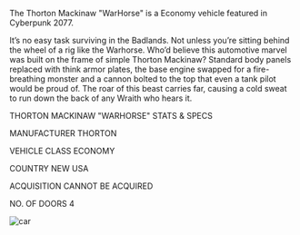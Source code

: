 The Thorton Mackinaw "WarHorse" is a Economy vehicle featured in Cyberpunk 2077.

It’s no easy task surviving in the Badlands. Not unless you’re sitting behind the wheel of a rig like the Warhorse. Who’d believe this automotive marvel was built on the frame of simple Thorton Mackinaw? Standard body panels replaced with think armor plates, the base engine swapped for a fire-breathing monster and a cannon bolted to the top that even a tank pilot would be proud of. The roar of this beast carries far, causing a cold sweat to run down the back of any Wraith who hears it.

THORTON MACKINAW "WARHORSE" STATS & SPECS

MANUFACTURER
THORTON

VEHICLE CLASS
ECONOMY

COUNTRY
NEW USA

ACQUISITION
CANNOT BE ACQUIRED

NO. OF DOORS
4

![car](https://www.gamesatlas.com/images/jch-optimize/ng/images_cyberpunk2077_vehicles_thorton-mackinaw-warhorse.webp)
